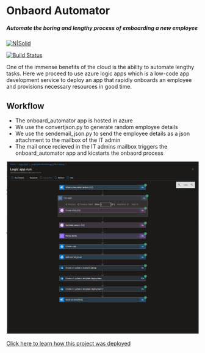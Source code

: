 # Onbaord Automator
##### _Automate the boring and lengthy process of emboarding a new employee_

[![N|Solid](https://cldup.com/dTxpPi9lDf.thumb.png)](https://nodesource.com/products/nsolid)

[![Build Status](https://travis-ci.org/joemccann/dillinger.svg?branch=master)](https://travis-ci.org/joemccann/dillinger)

One of the immense benefits of the cloud is the ability to automate lengthy tasks. Here we proceed to use azure logic apps which is a low-code app development service to deploy an app that rapidly onboards an employee and provisions necessary resources in good time.

## Workflow
- The onboard_automator app is hosted in azure
- We use the convertjson.py to generate random employee details
- We use the sendemail_json.py to send the employee details as a json attachment to the mailbox of the IT admin 
- The mail once recieved in the IT admins mailbox triggers the onboard_automator app and kicstarts the onbaord process 

![Onbaord_automator](images/Completed_onboard.png)

[Click here to learn how this project was deployed](https://ochuwilliams.hashnode.dev/employee-onboard-automator-using-azure-logic-apps)